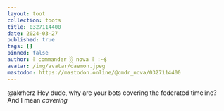 ```yaml
---
layout: toot
collection: toots
title: 0327114400
date: 2024-03-27
published: true
tags: []
pinned: false
author: ⸸ commander ░ nova ⸸ :~$
avatar: /img/avatar/daemon.jpeg
mastodon: https://mastodon.online/@cmdr_nova/0327114400
---
```


@akrherz Hey dude, why are your bots covering the federated timeline? And I mean _covering_

